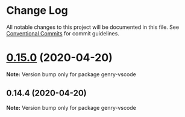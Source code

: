 # Change Log

All notable changes to this project will be documented in this file.
See [Conventional Commits](https://conventionalcommits.org) for commit guidelines.

# [0.15.0](https://github.com/KrickRay/genry/compare/v0.14.4...v0.15.0) (2020-04-20)

**Note:** Version bump only for package genry-vscode





## 0.14.4 (2020-04-20)

**Note:** Version bump only for package genry-vscode
